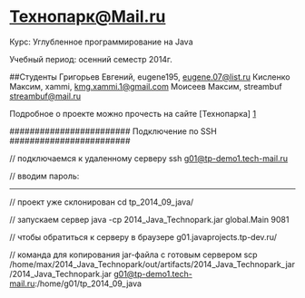 Технопарк@Mail.ru
 ============
 Курс: Углубленное программирование на Java

 Учебный период: осенний семестр 2014г.

 ##Студенты
 Григорьев Евгений, eugene195, eugene.07@list.ru
 Кисленко Максим, xammi, kmg.xammi.1@gmail.com
 Моисеев Максим, streambuf streambuf@mail.ru


 Подробное о проекте можно прочесть на сайте [Технопарка] [1]
 
 [1]: https://tech-mail.ru/

 ########################
Подключение по SSH
########################

// подключаемся к удаленному серверу
ssh g01@tp-demo1.tech-mail.ru

// вводим пароль:
***

// проект уже склонирован
cd tp_2014_09_java/

// запускаем сервер
java -cp 2014_Java_Technopark.jar global.Main 9081

// чтобы обратиться к серверу в браузере
g01.javaprojects.tp-dev.ru/

// команда для копирования jar-файла с готовым сервером
scp /home/max/2014_Java_Technopark/out/artifacts/2014_Java_Technopark_jar/2014_Java_Technopark.jar g01@tp-demo1.tech-mail.ru:/home/g01/tp_2014_09_java

